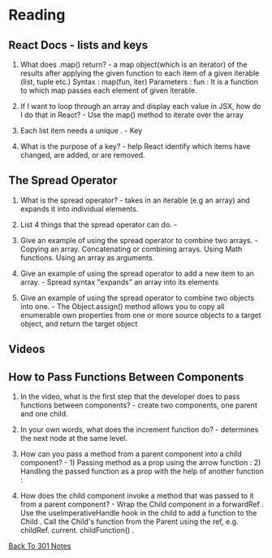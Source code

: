# Reading

## React Docs - lists and keys

1. What does .map() return? -  a map object(which is an iterator) of the results after applying the given function to each item of a given iterable (list, tuple etc.) Syntax : map(fun, iter) Parameters : fun : It is a function to which map passes each element of given iterable.

2. If I want to loop through an array and display each value in JSX, how do I do that in React? - Use the map() method to iterate over the array

3. Each list item needs a unique . - Key

4. What is the purpose of a key? - help React identify which items have changed, are added, or are removed.

## The Spread Operator

1. What is the spread operator? - takes in an iterable (e.g an array) and expands it into individual elements.

2. List 4 things that the spread operator can do. - 

3. Give an example of using the spread operator to combine two arrays. - Copying an array.
Concatenating or combining arrays.
Using Math functions.
Using an array as arguments.

4. Give an example of using the spread operator to add a new item to an array. - Spread syntax "expands" an array into its elements

5. Give an example of using the spread operator to combine two objects into one. - The Object.assign() method allows you to copy all enumerable own properties from one or more source objects to a target object, and return the target object

## Videos

## How to Pass Functions Between Components

1. In the video, what is the first step that the developer does to pass functions between components? - create two components, one parent and one child.

2. In your own words, what does the increment function do? - determines the next node at the same level.

3. How can you pass a method from a parent component into a child component? - 1) Passing method as a prop using the arrow function : 2) Handling the passed function as a prop with the help of another function :

4. How does the child component invoke a method that was passed to it from a parent component? - Wrap the Child component in a forwardRef .
Use the useImperativeHandle hook in the child to add a function to the Child .
Call the Child's function from the Parent using the ref, e.g. childRef. current. childFunction() .

[Back To 301 Notes](https://stevenrej.github.io/reading-notes/readingnotes301main)